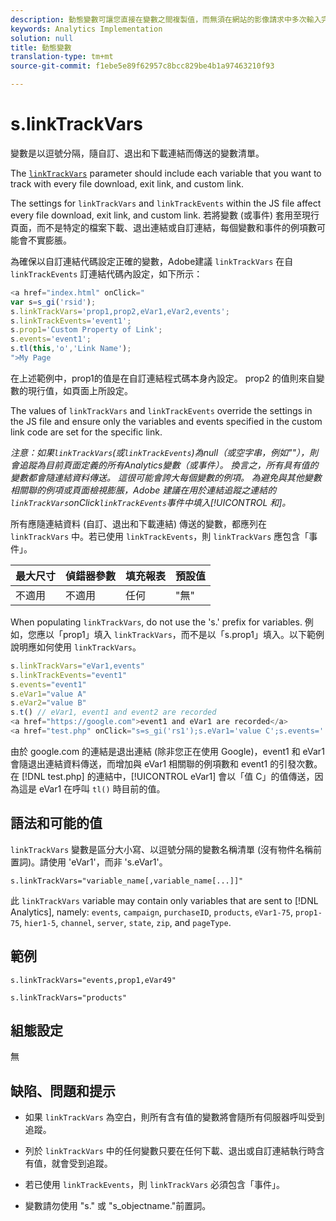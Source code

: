 ```yaml
---
description: 動態變數可讓您直接在變數之間複製值，而無須在網站的影像請求中多次輸入完整值。
keywords: Analytics Implementation
solution: null
title: 動態變數
translation-type: tm+mt
source-git-commit: f1ebe5e89f62957c8bcc829be4b1a97463210f93

---
```



# s.linkTrackVars

 變數是以逗號分隔，隨自訂、退出和下載連結而傳送的變數清單。

The [`linkTrackVars`](https://docs.adobe.com/content/help/en/analytics/implementation/javascript-implementation/variables-analytics-reporting/config-var/s-linktrackvars.html) parameter should include each variable that you want to track with every file download, exit link, and custom link.

The settings for `linkTrackVars` and `linkTrackEvents` within the JS file affect every file download, exit link, and custom link. 若將變數 (或事件) 套用至現行頁面，而不是特定的檔案下載、退出連結或自訂連結，每個變數和事件的例項數可能會不實膨脹。

為確保以自訂連結代碼設定正確的變數，Adobe建議 `linkTrackVars` 在自 `linkTrackEvents` 訂連結代碼內設定，如下所示：

```js
<a href="index.html" onClick=" 
var s=s_gi('rsid'); 
s.linkTrackVars='prop1,prop2,eVar1,eVar2,events'; 
s.linkTrackEvents='event1'; 
s.prop1='Custom Property of Link'; 
s.events='event1'; 
s.tl(this,'o','Link Name'); 
">My Page 
```

在上述範例中，prop1的值是在自訂連結程式碼本身內設定。 prop2 的值則來自變數的現行值，如頁面上所設定。

The values of `linkTrackVars` and `linkTrackEvents` override the settings in the JS file and ensure only the variables and events specified in the custom link code are set for the specific link.

*注意：如果`linkTrackVars`(或`linkTrackEvents`)為null（或空字串，例如""），則會追蹤為目前頁面定義的所有Analytics變數（或事件）。 換言之，所有具有值的變數都會隨連結資料傳送。 這很可能會誇大每個變數的例項。 為避免與其他變數相關聯的例項或頁面檢視膨脹，Adobe 建議在用於連結追蹤之連結的`linkTrackVars`onClick`linkTrackEvents`事件中填入[!UICONTROL 和]。*

所有應隨連結資料 (自訂、退出和下載連結) 傳送的變數，都應列在 `linkTrackVars` 中。若已使用 `linkTrackEvents`，則 `linkTrackVars` 應包含「事件」。

| 最大尺寸 | 偵錯器參數 | 填充報表 | 預設值 |
|---|---|---|---|
| 不適用 | 不適用 | 任何 | "無" |

When populating `linkTrackVars`, do not use the 's.' prefix for variables. 例如，您應以「prop1」填入 `linkTrackVars`，而不是以「s.prop1」填入。以下範例說明應如何使用 `linkTrackVars`。

```js
s.linkTrackVars="eVar1,events" 
s.linkTrackEvents="event1" 
s.events="event1" 
s.eVar1="value A" 
s.eVar2="value B" 
s.t() // eVar1, event1 and event2 are recorded 
<a href="https://google.com">event1 and eVar1 are recorded</a> 
<a href="test.php" onClick="s=s_gi('rs1');s.eVar1='value C';s.events='';s.tl(this,'o')">eVar1 is recorded</a> 
```

由於 google.com 的連結是退出連結 (除非您正在使用 Google)，event1 和 eVar1 會隨退出連結資料傳送，而增加與 eVar1 相關聯的例項數和 event1 的引發次數。在 [!DNL test.php] 的連結中，[!UICONTROL eVar1] 會以「值 C」的值傳送，因為這是 eVar1 在呼叫 `tl()` 時目前的值。

## 語法和可能的值

`linkTrackVars` 變數是區分大小寫、以逗號分隔的變數名稱清單 (沒有物件名稱前置詞)。請使用 'eVar1'，而非 's.eVar1'。

```
s.linkTrackVars="variable_name[,variable_name[...]]"
```

此 `linkTrackVars` variable may contain only variables that are sent to [!DNL Analytics], namely: `events`, `campaign`, `purchaseID`, `products`, `eVar1-75`, `prop1-75`, `hier1-5`, `channel`, `server`, `state`, `zip`, and `pageType`.

## 範例

```
s.linkTrackVars="events,prop1,eVar49"
```

```
s.linkTrackVars="products"
```

## 組態設定

無

## 缺陷、問題和提示

* 如果 `linkTrackVars` 為空白，則所有含有值的變數將會隨所有伺服器呼叫受到追蹤。
* 列於 `linkTrackVars` 中的任何變數只要在任何下載、退出或自訂連結執行時含有值，就會受到追蹤。
* 若已使用 `linkTrackEvents`，則 `linkTrackVars` 必須包含「事件」。

* 變數請勿使用 "s." 或 "s_objectname."前置詞。
